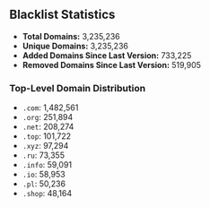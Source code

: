 ## Blacklist Statistics

- **Total Domains:** 3,235,236
- **Unique Domains:** 3,235,236
- **Added Domains Since Last Version:** 733,225
- **Removed Domains Since Last Version:** 519,905

### Top-Level Domain Distribution

-  `.com`: 1,482,561
-  `.org`: 251,894
-  `.net`: 208,274
-  `.top`: 101,722
-  `.xyz`: 97,294
-  `.ru`: 73,355
-  `.info`: 59,091
-  `.io`: 58,953
-  `.pl`: 50,236
-  `.shop`: 48,164

